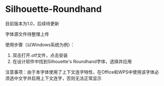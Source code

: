 # Silhouette-Roundhand

目前版本为1.0，后续待更新

字体源文件待整理上传

使用步骤（以Windows系统为例）：

1. 双击打开.otf文件，点击安装
2. 在设计软件中找到Silhouette's Roundhand字体，选择并应用

注意事项：由于本字体使用了上下文连字特性，在Office和WPS中使用该字体必须选中文字并启用上下文连字，否则无法正常显示
